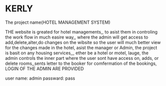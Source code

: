 # KERLY
 The project name(HOTEL MANAGEMENT SYSTEM)

THE website is greated for hotel managements,, to asist them in controling the work flow in much easire way,, where the admin will get access to add,delete,alter,do changes
on the wibsite so the user will much better view for the changes made in the hotel, asist the manager or Admin, the project is basit on any housing services,,, ether be a hotel or motel, lauge,
 the admin controls the inner part where the user sont have access on, adds, or delete rooms,,sents letter to the booker for comfermation of the bookings, LOGIN OF THE
 ADMIN ARE PROVIDED

user name: admin
passward: pass
